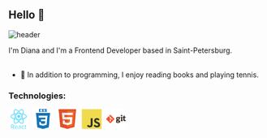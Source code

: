 ## Hello 🤍
![header](https://capsule-render.vercel.app/api?type=waving&color=gradient&colorStart=006400&colorMid=32CD32&colorEnd=228B22&height=200&text=✨Hi%20there!%20✨&fontSize=30&fontAlignY=40&fontColor=FFFFFF)

I'm Diana and I'm a Frontend Developer based in Saint-Petersburg. 
<br><br>

- 💬 In addition to programming, I enjoy reading books and playing tennis.


### Technologies:
<div>
  <img src="https://github.com/devicons/devicon/blob/master/icons/react/react-original-wordmark.svg" title="React" alt="React" width="40" height="40"/>&nbsp;
  <img src="https://github.com/devicons/devicon/blob/master/icons/css3/css3-plain-wordmark.svg"  title="CSS3" alt="CSS3" width="40" height="40"/>&nbsp;
  <img src="https://github.com/devicons/devicon/blob/master/icons/html5/html5-original.svg" title="HTML5" alt="HTML5" width="40" height="40"/>&nbsp;
  <img src="https://github.com/devicons/devicon/blob/master/icons/javascript/javascript-original.svg" title="JavaScript" alt="JavaScript" width="40" height="40"/>&nbsp;
  <img src="https://github.com/devicons/devicon/blob/master/icons/git/git-original-wordmark.svg" title="Git" alt="Git" width="40" height="40"/>
</div> 
